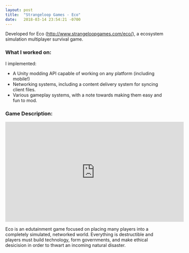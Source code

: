 ```yaml
---
layout: post
title:  "Strangeloop Games - Eco"
date:   2018-03-14 23:54:21 -0700
---
```


Developed for Eco (http://www.strangeloopgames.com/eco/), a ecosystem simulation multiplayer survival game.

### What I worked on:

I implemented: 
* A Unity modding API capable of working on any platform (including mobile!)
* Networking systems, including a content delivery system for syncing client files.
* Various gameplay systems, with a note towards making them easy and fun to mod. 

### Game Description:

<iframe width="560" height="315" src="https://www.youtube.com/embed/ud_refZuQoA?rel=0" frameborder="0" allow="autoplay; encrypted-media" allowfullscreen></iframe>

Eco is an edutainment game focused on placing many players into a completely simulated, networked world.  Everything is destructible and players must build technology, form governments, and make ethical desicision in order to thwart an incoming natural disaster.